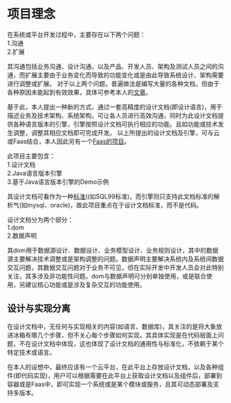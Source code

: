 # 项目理念


在系统或平台开发过程中，主要存在以下两个问题：<br>
1.沟通<br>
2.扩展<br>

其沟通包括业务沟通、设计沟通，以及产品、开发人员、架构及测试人员之间的沟通，而扩展主要由于业务变化而导致的功能变化或是由此导致系统设计、架构需要进行调整或扩展。
对于以上两个问题，普遍做法是编写大量的各种文档，但由于各种原因未能起到有效效果，具体可参考本人的[文章](https://blog.csdn.net/szlwin/article/details/77112950)。

基于此，本人提出一种新的方式，通过一套高精度的设计文档(即设计语言)，用于描述业务及技术架构、系统架构，可让各人员进行高效沟通，同时为此设计文档提供各种语言版本的引擎，引擎按照设计文档可执行相应的功能。且如功能或技术发生调整，调整其相应文档即可完成开发。
以上所提出的设计文档及引擎，可与云或Faas结合，本人因此另有一个[Faas的项目](https://github.com/szlwin/MiniCloud)。

此项目主要包含：<br>
1.设计文档<br>
2.Java语言版本引擎<br>
3.基于Java语言版本引擎的Demo示例<br>

其设计文档可看作为一种[标准]((docs/design.md))((如SQL99标准)，而引擎则只支持此文档标准的解析气(如mysql、oracle)，故此项目重点在于设计文档标准，而不是代码。

设计文档分为两个部分：<br>
1.dom<br>
2.数据声明<br>

其dom用于数据源设计、数据设计、业务模型设计、业务规则设计，其中的数据源主要解决技术调整或是架构调整的问题。数据声明主要解决系统内及系统间数据交互问题，其数据交互问题对于业务不可见，但在实际开发中开发人员会对此特别关注，其多涉及非功能性问题。dom与数据声明可分别单独使用，或是联合使用，另建议核心功能或是涉及复杂交互的功能使用。

## 设计与实现分离
在设计文档中，无任何与实现相关的内容(如语言、数据库)，其关注的是将大象放进冰箱有哪几个步骤，但不关心每个步骤如何实现。其具体实现是在代码层面上问题，不在设计文档中体现，这也体现了设计文档的通用性与标准化，不依赖于某个特定技术或语言。

在本人的设想中，最终应该有一个云平台，在此平台上存放设计文档，以及各种组件(即代码实现)，用户可以根据需要在此平台上获取设计文档以及组件后，部署到容器或是Faas中，即可实现一个系统或是某个模块或服务，且其可动态部署及支持多版本。

